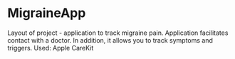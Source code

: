 # MigraineApp

Layout of project - application to track migraine pain. Application facilitates contact with a doctor. In addition, it allows you to track symptoms and triggers. 
Used: Apple CareKit
